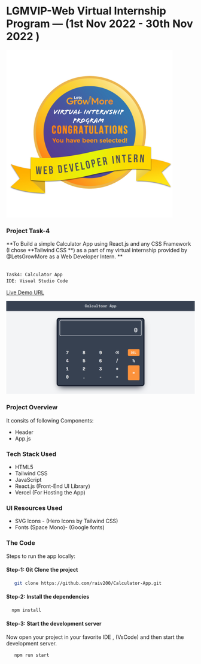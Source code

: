 # LGMVIP-Web Virtual Internship Program — (1st Nov 2022 - 30th Nov 2022 )
  
  ![LGMVIP-Web Internship Projects](./public/web-developer.PNG)

### Project Task-4

**To Build a simple Calculator App using React.js and any  CSS Framework (I chose **Tailwind CSS **) as a part of my virtual internship provided by @LetsGrowMore as a Web Developer Intern. **

```bash

Task4: Calculator App
IDE: Visual Studio Code

```


[Live Demo URL](https://calculator-app-raivikas.vercel.app/)


![Poject Final View](./public/calc.PNG)

### Project Overview

It consits of following Components:

* Header
* App.js

### Tech Stack Used

- HTML5
- Tailwind CSS
- JavaScript
- React.js (Front-End UI Library)
- Vercel (For Hosting the App)

### UI Resources Used

* SVG Icons - (Hero Icons by Tailwind CSS)
* Fonts (Space Mono)- (Google fonts)

### The Code

Steps to run the app locally:


#### Step-1: Git Clone the project

```bash
   git clone https://github.com/raiv200/Calculator-App.git
```

#### Step-2: Install the dependencies

```bash
  npm install
```


#### Step-3: Start the development server

Now open your project in your favorite IDE , (VsCode) and then start the development server.

```bash
   npm run start
```
